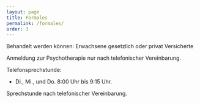 ```yaml
---
layout: page
title: Formales
permalink: /formales/
order: 3
---
```


Behandelt werden können: Erwachsene gesetzlich oder privat Versicherte

 Anmeldung zur Psychotherapie nur nach telefonischer Vereinbarung.

 Telefonsprechstunde:

  - Di., Mi., und  Do. 8:00 Uhr bis 9:15 Uhr.

 Sprechstunde nach telefonischer Vereinbarung.
